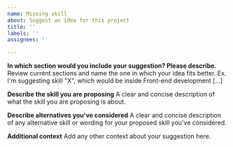 ```yaml
---
name: Missing skill
about: Suggest an idea for this project
title: ''
labels: ''
assignees: ''

---
```


**In which section would you include your suggestion? Please describe.**
Review current sections and name the one in which your idea fits better. Ex. I'm suggesting skill "X", which would be inside Front-end development [...]

**Describe the skill you are proposing**
A clear and concise description of what the skill you are proposing is about.

**Describe alternatives you've considered**
A clear and concise description of any alternative skill or wording for your proposed skill you've considered.

**Additional context**
Add any other context about your suggestion here.
